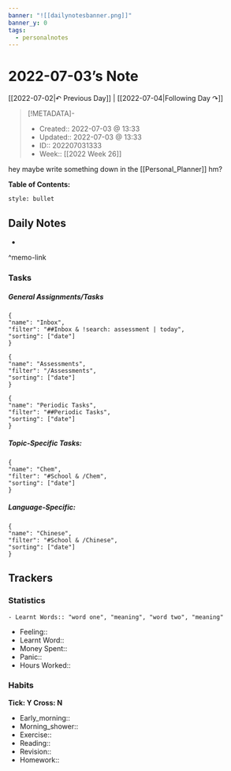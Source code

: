 ```yaml
---
banner: "![[dailynotesbanner.png]]"
banner_y: 0
tags:
  - personalnotes
---
```

# 2022-07-03’s Note

[[2022-07-02|↶ Previous Day]] | [[2022-07-04|Following Day ↷]]

> [!METADATA]-
> - Created:: 2022-07-03 @ 13:33
> - Updated:: 2022-07-03 @ 13:33
> - ID:: 202207031333
> - Week:: [[2022 Week 26]]

hey maybe write something down in the [[Personal_Planner]] hm?

**Table of Contents:**
```toc
style: bullet
```

## Daily Notes

- 

^memo-link

### Tasks
##### General Assignments/Tasks
```todoist
{
"name": "Inbox",
"filter": "##Inbox & !search: assessment | today",
"sorting": ["date"]
}
```
```todoist
{
"name": "Assessments",
"filter": "/Assessments",
"sorting": ["date"]
}
```
```todoist
{
"name": "Periodic Tasks",
"filter": "##Periodic Tasks",
"sorting": ["date"]
}
```

##### Topic-Specific Tasks:
```todoist
{
"name": "Chem",
"filter": "#School & /Chem",
"sorting": ["date"]
}
```
##### Language-Specific:
```todoist
{
"name": "Chinese",
"filter": "#School & /Chinese",
"sorting": ["date"]
}
```

## Trackers
### Statistics
```
- Learnt Words:: "word one", "meaning", "word two", "meaning"
```
- Feeling:: 
- Learnt Word:: 
- Money Spent:: 
- Panic:: 
- Hours Worked:: 

### Habits
**Tick: Y Cross: N**
- Early_morning::   
- Morning_shower:: 
- Exercise:: 
- Reading:: 
- Revision:: 
- Homework:: 
